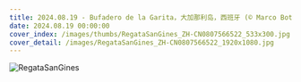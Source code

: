 ```yaml
---
title: 2024.08.19 - Bufadero de la Garita，大加那利岛，西班牙 (© Marco Bottigelli/Getty Images)
date: 2024.08.19 00:00:00
cover_index: /images/thumbs/RegataSanGines_ZH-CN0807566522_533x300.jpg
cover_detail: /images/RegataSanGines_ZH-CN0807566522_1920x1080.jpg
---
```


![RegataSanGines](/images/RegataSanGines_ZH-CN0807566522_1920x1080.jpg)
